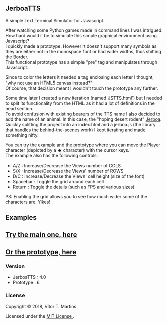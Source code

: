 ## JerboaTTS

A simple Text Terminal Simulator for Javascript.

After watching some Python games made in command lines I was intrigued. How hard would it be to simulate this simple graphical environment using Javascript?  
I quickly made a prototype. However it doesn't support many symbols as they are either not in the monospace font or had wider widths, thus shifting the Border.  
This functional prototype has a simple "pre" tag and manipulates through Javascript.

Since to color the letters it needed a tag enclosing each letter I thought, "why not use an HTML5 canvas instead?"  
Of course, that decision meant I wouldn't touch the prototype any further.

Some time later I created a new iteration (named 'JSTTS.html') but I needed to split its functionality from the HTML as it had a lot of definitions in the head section.  
To avoid confusion with existing bearers of the TTS name I also decided to add the name of an animal. In this case, the "hoping desert rodent" [Jerboa](https://en.wikipedia.org/wiki/Jerboa).  
Quickly splitting the project into an index.html and a jerboa.js (the library that handles the behind-the-scenes work) I kept iterating and made something nifty.

You can try the example and the prototype where you can move the Player character (depicted by a **☻** character) with the cursor keys.  
The example also has the following controls:
- A/Z : Increase/Decrease the Views number of COLS
- S/X : Increase/Decrease the Views' number of ROWS
- D/C : Increase/Decrease the Views' cell height (size of the font)
- Spacebar : Toggle the grid around each cell
- Return : Toggle the details (such as FPS and various sizes)

PS: Enabling the grid allows you to see how much wider some of the characters are. Yikes!

## Examples

## [Try the main one, here](https://vimino.gitlab.io/JerboaTTS)
## [Or the prototype, here](https://vimino.gitlab.io/JerboaTTS/prototype.html)

### Version

- JerboaTTS : 4.0
- Prototype : 6

### License

Copyright &copy; 2018, Vítor T. Martins

Licensed under the [MIT License ](https://opensource.org/licenses/MIT).
